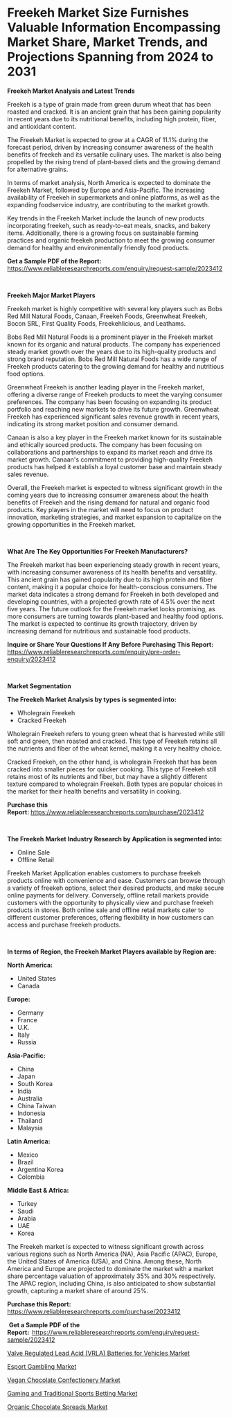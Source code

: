 <p><h1>Freekeh Market Size Furnishes Valuable Information Encompassing Market Share, Market Trends, and Projections Spanning from 2024 to 2031</h1></p><p><strong>Freekeh Market Analysis and Latest Trends</strong></p>
<p><p>Freekeh is a type of grain made from green durum wheat that has been roasted and cracked. It is an ancient grain that has been gaining popularity in recent years due to its nutritional benefits, including high protein, fiber, and antioxidant content.</p><p>The Freekeh Market is expected to grow at a CAGR of 11.1% during the forecast period, driven by increasing consumer awareness of the health benefits of freekeh and its versatile culinary uses. The market is also being propelled by the rising trend of plant-based diets and the growing demand for alternative grains.</p><p>In terms of market analysis, North America is expected to dominate the Freekeh Market, followed by Europe and Asia-Pacific. The increasing availability of Freekeh in supermarkets and online platforms, as well as the expanding foodservice industry, are contributing to the market growth.</p><p>Key trends in the Freekeh Market include the launch of new products incorporating freekeh, such as ready-to-eat meals, snacks, and bakery items. Additionally, there is a growing focus on sustainable farming practices and organic freekeh production to meet the growing consumer demand for healthy and environmentally friendly food products.</p></p>
<p><strong>Get a Sample PDF of the Report:&nbsp;</strong> <a href="https://www.reliableresearchreports.com/enquiry/request-sample/2023412">https://www.reliableresearchreports.com/enquiry/request-sample/2023412</a></p>
<p>&nbsp;</p>
<p><strong>Freekeh Major Market Players</strong></p>
<p><p>Freekeh market is highly competitive with several key players such as Bobs Red Mill Natural Foods, Canaan, Freekeh Foods, Greenwheat Freekeh, Bocon SRL, First Quality Foods, Freekehlicious, and Leathams. </p><p>Bobs Red Mill Natural Foods is a prominent player in the Freekeh market known for its organic and natural products. The company has experienced steady market growth over the years due to its high-quality products and strong brand reputation. Bobs Red Mill Natural Foods has a wide range of Freekeh products catering to the growing demand for healthy and nutritious food options.</p><p>Greenwheat Freekeh is another leading player in the Freekeh market, offering a diverse range of Freekeh products to meet the varying consumer preferences. The company has been focusing on expanding its product portfolio and reaching new markets to drive its future growth. Greenwheat Freekeh has experienced significant sales revenue growth in recent years, indicating its strong market position and consumer demand.</p><p>Canaan is also a key player in the Freekeh market known for its sustainable and ethically sourced products. The company has been focusing on collaborations and partnerships to expand its market reach and drive its market growth. Canaan's commitment to providing high-quality Freekeh products has helped it establish a loyal customer base and maintain steady sales revenue.</p><p>Overall, the Freekeh market is expected to witness significant growth in the coming years due to increasing consumer awareness about the health benefits of Freekeh and the rising demand for natural and organic food products. Key players in the market will need to focus on product innovation, marketing strategies, and market expansion to capitalize on the growing opportunities in the Freekeh market.</p></p>
<p>&nbsp;</p>
<p><strong>What Are The Key Opportunities For Freekeh Manufacturers?</strong></p>
<p><p>The Freekeh market has been experiencing steady growth in recent years, with increasing consumer awareness of its health benefits and versatility. This ancient grain has gained popularity due to its high protein and fiber content, making it a popular choice for health-conscious consumers. The market data indicates a strong demand for Freekeh in both developed and developing countries, with a projected growth rate of 4.5% over the next five years. The future outlook for the Freekeh market looks promising, as more consumers are turning towards plant-based and healthy food options. The market is expected to continue its growth trajectory, driven by increasing demand for nutritious and sustainable food products.</p></p>
<p><strong>Inquire or Share Your Questions If Any Before Purchasing This Report:</strong> <a href="https://www.reliableresearchreports.com/enquiry/pre-order-enquiry/2023412">https://www.reliableresearchreports.com/enquiry/pre-order-enquiry/2023412</a></p>
<p>&nbsp;</p>
<p><strong>Market Segmentation</strong></p>
<p><strong>The Freekeh Market Analysis by types is segmented into:</strong></p>
<p><ul><li>Wholegrain Freekeh</li><li>Cracked Freekeh</li></ul></p>
<p><p>Wholegrain Freekeh refers to young green wheat that is harvested while still soft and green, then roasted and cracked. This type of Freekeh retains all the nutrients and fiber of the wheat kernel, making it a very healthy choice. </p><p>Cracked Freekeh, on the other hand, is wholegrain Freekeh that has been cracked into smaller pieces for quicker cooking. This type of Freekeh still retains most of its nutrients and fiber, but may have a slightly different texture compared to wholegrain Freekeh. Both types are popular choices in the market for their health benefits and versatility in cooking.</p></p>
<p><strong>Purchase this Report:&nbsp;</strong><a href="https://www.reliableresearchreports.com/purchase/2023412">https://www.reliableresearchreports.com/purchase/2023412</a></p>
<p>&nbsp;</p>
<p><strong>The Freekeh Market Industry Research by Application is segmented into:</strong></p>
<p><ul><li>Online Sale</li><li>Offline Retail</li></ul></p>
<p><p>Freekeh Market Application enables customers to purchase freekeh products online with convenience and ease. Customers can browse through a variety of freekeh options, select their desired products, and make secure online payments for delivery. Conversely, offline retail markets provide customers with the opportunity to physically view and purchase freekeh products in stores. Both online sale and offline retail markets cater to different customer preferences, offering flexibility in how customers can access and purchase freekeh products.</p></p>
<p>&nbsp;</p>
<p><strong>In terms of Region, the Freekeh Market Players available by Region are:</strong></p>
<p>
    <p> <strong> North America: </strong>
        <ul>
            <li>United States</li>
            <li>Canada</li>
        </ul>
        </p> 
    <p> <strong> Europe: </strong>
        <ul>
            <li>Germany</li>
            <li>France</li>
            <li>U.K.</li>
            <li>Italy</li>
            <li>Russia</li>
        </ul>
        </p> 
    <p> <strong> Asia-Pacific: </strong>
        <ul>
            <li>China</li>
            <li>Japan</li>
            <li>South Korea</li>
            <li>India</li>
            <li>Australia</li>
            <li>China Taiwan</li>
            <li>Indonesia</li>
            <li>Thailand</li>
            <li>Malaysia</li>
        </ul>
        </p> 
    <p> <strong> Latin America: </strong>
        <ul>
            <li>Mexico</li>
            <li>Brazil</li>
            <li>Argentina Korea</li>
            <li>Colombia</li>
        </ul>
        </p> 
    <p> <strong> Middle East & Africa: </strong>
        <ul>
            <li>Turkey</li>
            <li>Saudi</li>
            <li>Arabia</li>
            <li>UAE</li>
            <li>Korea</li>
        </ul>
    </p>
    </p>
<p><p>The Freekeh market is expected to witness significant growth across various regions such as North America (NA), Asia Pacific (APAC), Europe, the United States of America (USA), and China. Among these, North America and Europe are projected to dominate the market with a market share percentage valuation of approximately 35% and 30% respectively. The APAC region, including China, is also anticipated to show substantial growth, capturing a market share of around 25%.</p></p>
<p><strong>Purchase this Report: </strong><a href="https://www.reliableresearchreports.com/purchase/2023412">https://www.reliableresearchreports.com/purchase/2023412</a></p>
<p>&nbsp;<strong>Get a Sample PDF of the Report:&nbsp;&nbsp;</strong><a href="https://www.reliableresearchreports.com/enquiry/request-sample/2023412">https://www.reliableresearchreports.com/enquiry/request-sample/2023412</a></p>
<p><strong></strong></p>
<p><p><a href="https://view.publitas.com/reportprime-1/valve-regulated-lead-acid-vrla-batteries-for-vehicles-market-research-report-reveals-the-latest-trends-and-opportunities-of-this-market-for-period-from-2024-2031/">Valve Regulated Lead Acid (VRLA) Batteries for Vehicles Market</a></p><p><a href="https://spotless-saver-8fd.notion.site/Esport-Gambling-Market-Size-Share-Trends-Analysis-Report-By-Application-Regional-Outlook-Compet-698817067d11494baaf40c8cbb0afa31">Esport Gambling Market</a></p><p><a href="https://github.com/pjcfca/Market-Research-Report-List-1/blob/main/vegan-chocolate-confectionery-market.md">Vegan Chocolate Confectionery Market</a></p><p><a href="https://cautious-neon-760.notion.site/Gaming-and-Traditional-Sports-Betting-Market-Analysis-Examines-its-Scope-on-Growth-Opportunities-an-d26b8407ce09468ea641a087e0eae3fd">Gaming and Traditional Sports Betting Market</a></p><p><a href="https://github.com/johnbach50/Market-Research-Report-List-2/blob/main/organic-chocolate-spreads-market.md">Organic Chocolate Spreads Market</a></p></p>